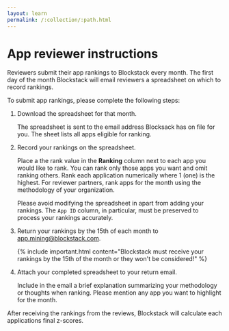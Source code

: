 ```yaml
---
layout: learn
permalink: /:collection/:path.html
---
```

# App reviewer instructions

Reviewers submit their app rankings to Blockstack every month. The first day of
the month Blockstack will email reviewers a spreadsheet on which to record rankings.

To submit app rankings, please complete the following steps:

1. Download the spreadsheet for that month.

    The spreadsheet is sent to the email address Blocksack has on file for you. The sheet lists all apps eligible for ranking.

2. Record your rankings on the spreadsheet.

    Place a the rank value in the **Ranking** column next to each app you would
    like to rank. You can rank only those apps you want and omit ranking others.
    Rank each application numerically where 1 (one) is the highest. For reviewer
    partners, rank apps for the month using the methodology of your
    organization.

    Please avoid modifying the spreadsheet in apart from adding your rankings.
    The `App ID` column, in particular, must be preserved to process your rankings
    accurately.

3. Return your rankings by the 15th of each month to <app.mining@blockstack.com>.

   {% include important.html content="Blockstack must receive your rankings by the 15th of the month or they won't be considered!" %}

4. Attach your completed spreadsheet to your return email.

   Include in the email a brief explanation summarizing your methodology or
   thoughts when ranking. Please mention any app you want to highlight for the
   month.

After receiving the rankings from the reviews, Blockstack will calculate each applications final z-scores.  
